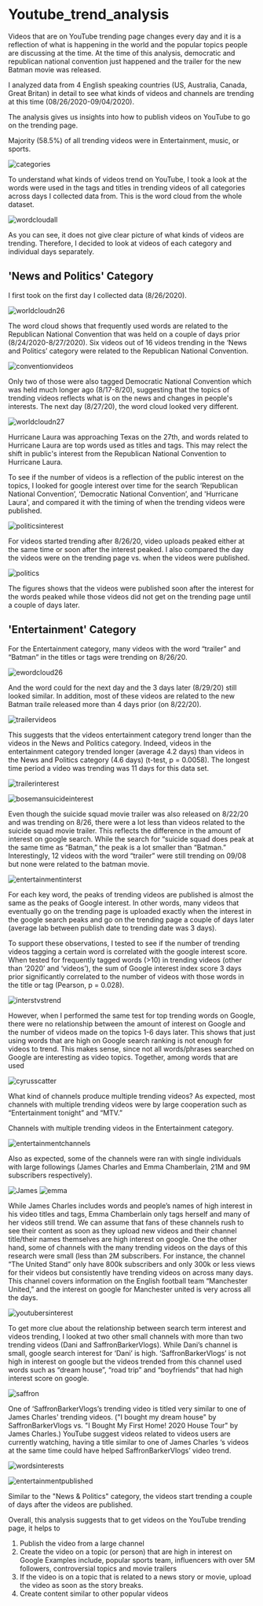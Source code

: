 # Youtube_trend_analysis



Videos that are on YouTube trending page changes every day and it is a reflection of what is happening in the world and the popular topics people are discussing at the time. At the time of this analysis, democratic and republican national convention just happened and the trailer for the new Batman movie was released.

I analyzed data from 4 English speaking countries (US, Australia, Canada, Great Britan) in detail to see what kinds of videos and channels are trending at this time (08/26/2020-09/04/2020). 

The analysis gives us insights into how to publish videos on YouTube to go on the trending page.

Majority (58.5%) of all trending videos were in Entertainment, music, or sports. 

![categories](/images/categories.png)


To understand what kinds of videos trend on YouTube, I took a look at the words were used in the tags and titles in trending videos of all categories across days I collected data from. This is the word cloud from the whole dataset. 

![wordcloudall](/images/wordcloudall.png)

As you can see, it does not give clear picture of what kinds of videos are trending. Therefore, I decided to look at videos of each category and individual days separately.

## 'News and Politics' Category
I first took on the first day I collected data (8/26/2020). 

![worldcloudn26](/images/wordcloudnews26.png)

The word cloud shows that frequently used words are related to the Republican National Convention that was held on a couple of days prior (8/24/2020-8/27/2020). Six videos out of 16 videos trending in the ‘News and Politics’ category were related to the Republican National Convention. 

![conventionvideos](/images/Screen%20Shot%202020-09-09%20at%2012.58.03%20PM.png)

Only two of those were also tagged Democratic National Convention which was held much longer ago (8/17-8/20), suggesting that the topics of trending videos reflects what is on the news and changes in people's interests.
The next day (8/27/20), the word cloud looked very different.

![worldcloudn27](/images/wordcloudnews27.png)

 Hurricane Laura was approaching Texas on the 27th, and words related to Hurricane Laura are top words used as titles and tags. This may relect the shift in public's interest from the Republican National Convention to Hurricane Laura.

 To see if the number of videos is a reflection of the public interest on the topics, I looked for google interest over time for the search ‘Republican National Convention’, ‘Democratic National Convention’, and 'Hurricane Laura', and compared it with the timing of when the trending videos were published. 

![politicsinterest](/images/publishedvsinterestnews.png)


For videos started trending after 8/26/20, video uploads peaked either at the same time or soon after the interest peaked. I also compared the day the videos were on the trending page vs. when the videos were published. 

![politics](/images/politicsdr.png)

The figures shows that the videos were published soon after the interest for the words peaked while those videos did not get on the trending page until a couple of days later. 

## 'Entertainment' Category

For the Entertainment category, many videos with the word “trailer” and “Batman” in the titles or tags were trending on 8/26/20. 

![ewordcloud26](/images/wordcloudentertainment26.png)

And the word could for the next day and the 3 days later (8/29/20) still looked similar. In addition, most of these videos are related to the new Batman traile released more than 4 days prior (on 8/22/20).



![trailervideos](/images/Screen%20Shot%202020-09-09%20at%201.00.51%20PM.png)



This suggests that the videos entertainment category trend longer than the videos in the News and Politics category. Indeed, videos in the entertainment category trended longer (average 4.2 days) than videos in the News and Politics category (4.6 days) (t-test, p = 0.0058). The longest time period a video was trending was 11 days for this data set.

![trailerinterest](/images/trailerinterest.png)

![bosemansuicideinterest](/images/bosemansuicideinterest.png)



Even though the suicide squad movie trailer was also released on 8/22/20 and was trending on 8/26, there were a lot less than videos related to the suicide squad movie trailer. This reflects the difference in the amount of interest on google search. While the search for “suicide squad does peak at the same time as “Batman,” the peak is a lot smaller than “Batman.”
Interestingly, 12 videos with the word “trailer” were still trending on 09/08 but none were related to the batman movie. 


![entertainmentinterst](/images/entertainemntinterestvspublished.png)


For each key word, the peaks of trending videos are published is almost the same as the peaks of Google interest. In other words, many videos that eventually go on the trending page is uploaded exactly when the interest in the google search peaks and go on the trending page a couple of days later (average lab between publish date to trending date was 3 days). 



To support these observations, I tested to see if the number of trending videos tagging a certain word is correlated with the google interest score. When tested for frequently tagged words (>10) in trending videos (other than ‘2020’ and ‘videos’), the sum of Google interest index score 3 days prior significantly correlated to the number of videos with those words in the title or tag (Pearson, p = 0.028). 

![interstvstrend](/images/interstvstrend.png)

However, when I performed the same test for top trending words on Google, there were no relationship between the amount of interest on Google and the number of videos made on the topics 1-6 days later. This shows that just using words that are high on Google search ranking is not enough for videos to trend. This makes sense, since not all words/phrases searched on Google are interesting as video topics. Together, among words that are used 

![cyrusscatter](/images/cyrusscatter.png)


What kind of channels produce multiple trending videos?
As expected, most channels with multiple trending videos were by large cooperation such as “Entertainment tonight” and “MTV.”

Channels with multiple trending videos in the Entertainment category.

![entertainmentchannels](/images/entertainmentchannels.png)


Also as expected, some of the channels were ran with single individuals with large followings (James Charles and Emma Chamberlain, 21M and 9M subscribers respectively). 

![James](/images/Screen%20Shot%202020-09-09%20at%201.29.33%20PM.png)
![emma](/images/Screen%20Shot%202020-09-09%20at%201.29.45%20PM.png)

While James Charles includes words and people’s names of high interest in his video titles and tags, Emma Chamberlain only tags herself and many of her videos still trend. We can assume that fans of these channels rush to see their content as soon as they upload new videos and their channel title/their names themselves are high interest on google. One the other hand, some of channels with the many trending videos on the days of this research were small (less than 2M subscribers. For instance, the channel “The United Stand” only have 800k subscribers and only 300k or less views for their videos but consistently have trending videos on across many days. This channel covers information on the English football team “Manchester United,” and the interest on google for Manchester united is very across all the days. 

![youtubersinterest](/images/youtubersinterest.png)



To get more clue about the relationship between search term interest and videos trending, I looked at two other small channels with more than two trending videos (Dani and SaffronBarkerVlogs). While Dani’s channel is small, google search interest for ‘Dani’ is high. ‘SaffronBarkerVlogs’ is not high in interest on google but the videos trended from this channel used words such as “dream house”, “road trip” and “boyfriends” that had high interest score on google. 



![saffron](/images/Screen%20Shot%202020-09-09%20at%201.29.52%20PM.png)

One of ‘SaffronBarkerVlogs’s trending video is titled very similar to one of James Charles' trending videos. 
("I bought my dream house" by SaffronBarkerVlogs vs. "I Bought My First Home! 2020 House Tour" by James Charles.)
YouTube suggest videos related to videos users are currently watching, having a title similar to one of James Charles ‘s videos at the same time could have helped SaffronBarkerVlogs’ video trend. 




![wordsinterests](/images/wordsinterests.png)



![entertainmentpublished](/images/entertainemnttrendingvspublished.png)

Similar to the "News & Politics" category, the videos start trending a couple of days after the videos are published.


Overall, this analysis suggests that to get videos on the YouTube trending page, it helps to 
1.	Publish the video from a large channel 
2.	Create the video on a topic (or person) that are high in interest on Google
Examples include, popular sports team, influencers with over 5M followers, controversial topics and movie trailers
3.	If the video is on a topic that is related to a news story or movie, upload the video as soon as the story breaks.
4.	Create content similar to other popular videos 



